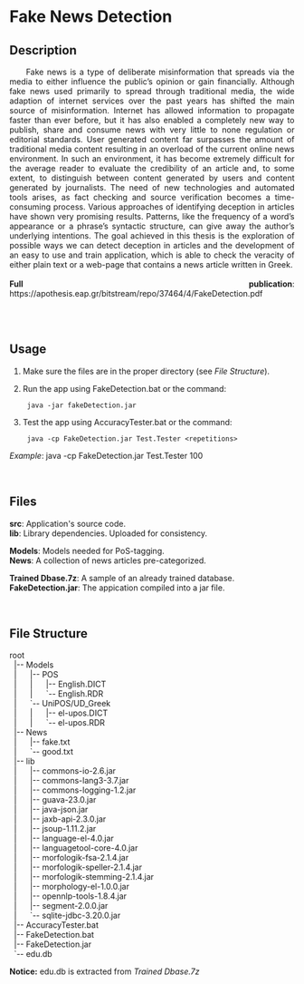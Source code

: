 # Fake News Detection

## Description
<p align="justify">&nbsp;&nbsp;&nbsp;&nbsp;&nbsp;Fake news is a type of deliberate misinformation that spreads via the media to either influence the public’s opinion or gain financially. Although fake news used primarily to spread through traditional media, the wide adaption of internet services over the past years has shifted the main source of misinformation. Internet has allowed information to propagate faster than ever before, but it has also enabled a completely new way to publish, share and consume news with very little to none regulation or editorial standards. User generated content far surpasses the amount of traditional media content resulting in an overload of the current online news environment. In such an environment, it has become extremely difficult for the average reader to evaluate the credibility of an article and, to some extent, to distinguish between content generated by users and content generated by journalists. The need of new technologies and automated tools arises, as fact checking and source verification becomes a time-consuming process. Various approaches of identifying deception in articles have shown very promising results. Patterns, like the frequency of a word’s appearance or a phrase’s syntactic structure, can give away the author’s underlying intentions. The goal achieved in this thesis is the exploration of possible ways we can detect deception in articles and the development of an easy to use and train application, which is able to check the veracity of either plain text or a web-page that contains a news article written in Greek.<br><br>
<b>Full publication</b>: https://apothesis.eap.gr/bitstream/repo/37464/4/FakeDetection.pdf</p><br>

<br>

## Usage
1) Make sure the files are in the proper directory (see *File Structure*).

2) Run the app using FakeDetection.bat or the command:

        java -jar fakeDetection.jar
  
3) Test the app using AccuracyTester.bat or the command:

        java -cp FakeDetection.jar Test.Tester <repetitions>
  *Example*: java -cp FakeDetection.jar Test.Tester 100

<br>

## Files
**src**: Application's source code.<br>
**lib**: Library dependencies. Uploaded for consistency.<br>

**Models**: Models needed for PoS-tagging.<br>
**News**: A collection of news articles pre-categorized.<br>

**Trained Dbase.7z**: A sample of an already trained database.<br>
**FakeDetection.jar**: The appication compiled into a jar file.<br>


<br>


## File Structure
root<br>
&nbsp;&nbsp;|-- Models<br>
&nbsp;&nbsp;|&nbsp;&nbsp;&nbsp;&nbsp;&nbsp;&nbsp;|-- POS<br>
&nbsp;&nbsp;|&nbsp;&nbsp;&nbsp;&nbsp;&nbsp;&nbsp;|&nbsp;&nbsp;&nbsp;&nbsp;&nbsp;&nbsp;|-- English.DICT<br>
&nbsp;&nbsp;|&nbsp;&nbsp;&nbsp;&nbsp;&nbsp;&nbsp;|&nbsp;&nbsp;&nbsp;&nbsp;&nbsp;&nbsp;\`-- English.RDR<br>
&nbsp;&nbsp;|&nbsp;&nbsp;&nbsp;&nbsp;&nbsp;&nbsp;\`-- UniPOS/UD_Greek<br>
&nbsp;&nbsp;|&nbsp;&nbsp;&nbsp;&nbsp;&nbsp;&nbsp;|&nbsp;&nbsp;&nbsp;&nbsp;&nbsp;&nbsp;|-- el-upos.DICT<br>
&nbsp;&nbsp;|&nbsp;&nbsp;&nbsp;&nbsp;&nbsp;&nbsp;|&nbsp;&nbsp;&nbsp;&nbsp;&nbsp;&nbsp;\`-- el-upos.RDR<br>
&nbsp;&nbsp;|-- News<br>
&nbsp;&nbsp;|&nbsp;&nbsp;&nbsp;&nbsp;&nbsp;&nbsp;|-- fake.txt<br>
&nbsp;&nbsp;|&nbsp;&nbsp;&nbsp;&nbsp;&nbsp;&nbsp;\`-- good.txt<br>
&nbsp;&nbsp;|-- lib<br>
&nbsp;&nbsp;|&nbsp;&nbsp;&nbsp;&nbsp;&nbsp;&nbsp;|-- commons-io-2.6.jar<br>
&nbsp;&nbsp;|&nbsp;&nbsp;&nbsp;&nbsp;&nbsp;&nbsp;|-- commons-lang3-3.7.jar<br>
&nbsp;&nbsp;|&nbsp;&nbsp;&nbsp;&nbsp;&nbsp;&nbsp;|-- commons-logging-1.2.jar<br>
&nbsp;&nbsp;|&nbsp;&nbsp;&nbsp;&nbsp;&nbsp;&nbsp;|-- guava-23.0.jar<br>
&nbsp;&nbsp;|&nbsp;&nbsp;&nbsp;&nbsp;&nbsp;&nbsp;|-- java-json.jar<br>
&nbsp;&nbsp;|&nbsp;&nbsp;&nbsp;&nbsp;&nbsp;&nbsp;|-- jaxb-api-2.3.0.jar<br>
&nbsp;&nbsp;|&nbsp;&nbsp;&nbsp;&nbsp;&nbsp;&nbsp;|-- jsoup-1.11.2.jar<br>
&nbsp;&nbsp;|&nbsp;&nbsp;&nbsp;&nbsp;&nbsp;&nbsp;|-- language-el-4.0.jar<br>
&nbsp;&nbsp;|&nbsp;&nbsp;&nbsp;&nbsp;&nbsp;&nbsp;|-- languagetool-core-4.0.jar<br>
&nbsp;&nbsp;|&nbsp;&nbsp;&nbsp;&nbsp;&nbsp;&nbsp;|-- morfologik-fsa-2.1.4.jar<br>
&nbsp;&nbsp;|&nbsp;&nbsp;&nbsp;&nbsp;&nbsp;&nbsp;|-- morfologik-speller-2.1.4.jar<br>
&nbsp;&nbsp;|&nbsp;&nbsp;&nbsp;&nbsp;&nbsp;&nbsp;|-- morfologik-stemming-2.1.4.jar<br>
&nbsp;&nbsp;|&nbsp;&nbsp;&nbsp;&nbsp;&nbsp;&nbsp;|-- morphology-el-1.0.0.jar<br>
&nbsp;&nbsp;|&nbsp;&nbsp;&nbsp;&nbsp;&nbsp;&nbsp;|-- opennlp-tools-1.8.4.jar<br>
&nbsp;&nbsp;|&nbsp;&nbsp;&nbsp;&nbsp;&nbsp;&nbsp;|-- segment-2.0.0.jar<br>
&nbsp;&nbsp;|&nbsp;&nbsp;&nbsp;&nbsp;&nbsp;&nbsp;\`-- sqlite-jdbc-3.20.0.jar<br>
&nbsp;&nbsp;|-- AccuracyTester.bat<br>
&nbsp;&nbsp;|-- FakeDetection.bat<br>
&nbsp;&nbsp;|-- FakeDetection.jar<br>
&nbsp;&nbsp;\`-- edu.db<br>

**Notice:** edu.db is extracted from *Trained Dbase.7z*
